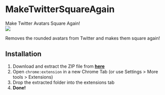 # MakeTwitterSquareAgain
Make Twitter Avatars Square Again!  
![](https://i.imgur.com/mJm2KJi.png)

Removes the rounded avatars from Twitter and makes them square again!

## Installation
1. Download and extract the ZIP file from [**here**](https://github.com/InventivetalentDev/MakeTwitterSquareAgain/archive/master.zip)
2. Open `chrome:extension` in a new Chrome Tab (or use Settings > More tools > Extensions)
3. Drop the extracted folder into the extensions tab
4. **Done!**
